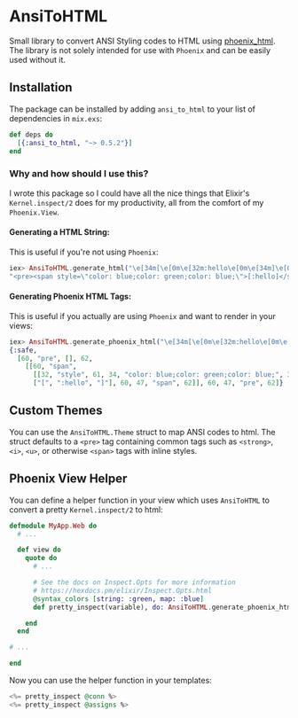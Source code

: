 # AnsiToHTML

Small library to convert ANSI Styling codes to HTML using [phoenix_html](https://github.com/phoenixframework/phoenix_html).
The library is not solely intended for use with `Phoenix` and can be easily used without it.

## Installation

The package can be installed by adding `ansi_to_html` to your list of dependencies in `mix.exs`:

```elixir
def deps do
  [{:ansi_to_html, "~> 0.5.2"}]
end
```

### Why and how should I use this?

I wrote this package so I could have all the nice things that Elixir's `Kernel.inspect/2` does for my productivity, all from the comfort of my `Phoenix.View`.

#### Generating a HTML String:
This is useful if you're not using `Phoenix`:
```elixir
iex> AnsiToHTML.generate_html("\e[34m[\e[0m\e[32m:hello\e[0m\e[34m]\e[0m")
"<pre><span style=\"color: blue;color: green;color: blue;\">[:hello]</span></pre>"
```

#### Generating Phoenix HTML Tags:
This is useful if you actually are using `Phoenix` and want to render in your views:
```elixir
iex> AnsiToHTML.generate_phoenix_html("\e[34m[\e[0m\e[32m:hello\e[0m\e[34m]\e[0m")
{:safe,
  [60, "pre", [], 62,
    [[60, "span",
      [[32, "style", 61, 34, "color: blue;color: green;color: blue;", 34]], 62,
      ["[", ":hello", "]"], 60, 47, "span", 62]], 60, 47, "pre", 62]}
```

## Custom Themes

You can use the `AnsiToHTML.Theme` struct to map ANSI codes to html.
The struct defaults to a `<pre>` tag containing common tags such as `<strong>`, `<i>`, `<u>`, or otherwise `<span>` tags with inline styles.

## Phoenix View Helper

You can define a helper function in your view which uses `AnsiToHTML` to convert a pretty `Kernel.inspect/2` to html:

```elixir
defmodule MyApp.Web do
  # ...

  def view do
    quote do
      # ...

      # See the docs on Inspect.Opts for more information
      # https://hexdocs.pm/elixir/Inspect.Opts.html
      @syntax_colors [string: :green, map: :blue]
      def pretty_inspect(variable), do: AnsiToHTML.generate_phoenix_html inspect variable, pretty: true, syntax_colors: @syntax_colors

    end
  end

# ...

end
```

Now you can use the helper function in your templates:

```elixir
<%= pretty_inspect @conn %>
<%= pretty_inspect @assigns %>
```
